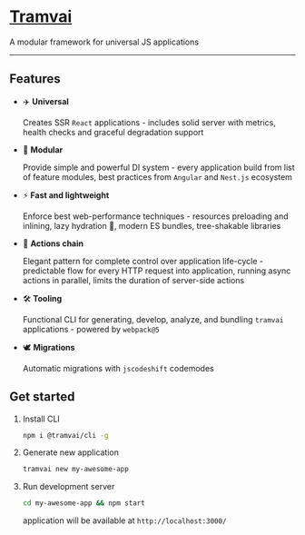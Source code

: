# [Tramvai](https://tramvai.dev/)

A modular framework for universal JS applications

---
## Features

- ✈️ **Universal**

  Creates SSR `React` applications - includes solid server with metrics, health checks and graceful degradation support

- 🧱 **Modular**

  Provide simple and powerful DI system - every application build from list of feature modules, best practices from `Angular` and `Nest.js` ecosystem

- ⚡ **Fast and lightweight**

  Enforce best web-performance techniques - resources preloading and inlining, lazy hydration 🚀, modern ES bundles, tree-shakable libraries

- 🔗 **Actions chain**

  Elegant pattern for complete control over application life-cycle - predictable flow for every HTTP request into application, running async actions in parallel, limits the duration of server-side actions

- 🛠️ **Tooling**

  Functional CLI for generating, develop, analyze, and bundling `tramvai` applications - powered by `webpack@5`

- 🕊️ **Migrations**

  Automatic migrations with `jscodeshift` codemodes

## Get started

1. Install CLI

    ```bash
    npm i @tramvai/cli -g
    ```

1. Generate new application
    ```bash
    tramvai new my-awesome-app
    ```

1. Run development server
    ```bash
    cd my-awesome-app && npm start
    ```
    application will be available at `http://localhost:3000/`
